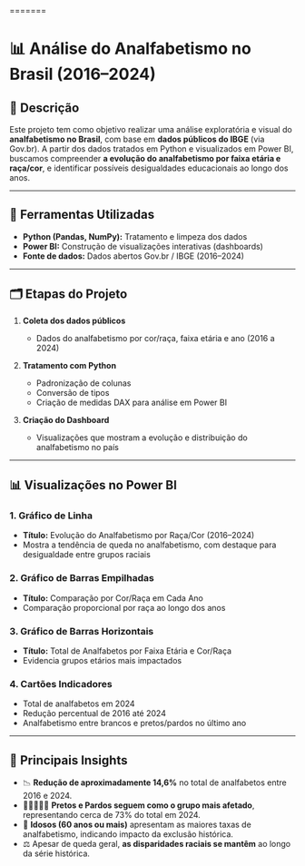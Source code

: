 =======
# 📊 Análise do Analfabetismo no Brasil (2016–2024)

## 🔎 Descrição

Este projeto tem como objetivo realizar uma análise exploratória e visual do **analfabetismo no Brasil**, com base em **dados públicos do IBGE** (via Gov.br). A partir dos dados tratados em Python e visualizados em Power BI, buscamos compreender **a evolução do analfabetismo por faixa etária e raça/cor**, e identificar possíveis desigualdades educacionais ao longo dos anos.

---

## 🧰 Ferramentas Utilizadas

- **Python (Pandas, NumPy):** Tratamento e limpeza dos dados
- **Power BI:** Construção de visualizações interativas (dashboards)
- **Fonte de dados:** Dados abertos Gov.br / IBGE (2016–2024)

---

## 🗂️ Etapas do Projeto

1. **Coleta dos dados públicos**
   - Dados do analfabetismo por cor/raça, faixa etária e ano (2016 a 2024)

2. **Tratamento com Python**
   - Padronização de colunas
   - Conversão de tipos
   - Criação de medidas DAX para análise em Power BI

3. **Criação do Dashboard**
   - Visualizações que mostram a evolução e distribuição do analfabetismo no país

---

## 📊 Visualizações no Power BI

### 1. **Gráfico de Linha**
- **Título:** Evolução do Analfabetismo por Raça/Cor (2016–2024)
- Mostra a tendência de queda no analfabetismo, com destaque para desigualdade entre grupos raciais

### 2. **Gráfico de Barras Empilhadas**
- **Título:** Comparação por Cor/Raça em Cada Ano
- Comparação proporcional por raça ao longo dos anos

### 3. **Gráfico de Barras Horizontais**
- **Título:** Total de Analfabetos por Faixa Etária e Cor/Raça
- Evidencia grupos etários mais impactados

### 4. **Cartões Indicadores**
- Total de analfabetos em 2024
- Redução percentual de 2016 até 2024
- Analfabetismo entre brancos e pretos/pardos no último ano

---

## 📌 Principais Insights

- 📉 **Redução de aproximadamente 14,6%** no total de analfabetos entre 2016 e 2024.
- 🧑🏿‍🤝‍🧑🏽 **Pretos e Pardos seguem como o grupo mais afetado**, representando cerca de 73% do total em 2024.
- 👵 **Idosos (60 anos ou mais)** apresentam as maiores taxas de analfabetismo, indicando impacto da exclusão histórica.
- ⚖️ Apesar de queda geral, **as disparidades raciais se mantêm** ao longo da série histórica.
